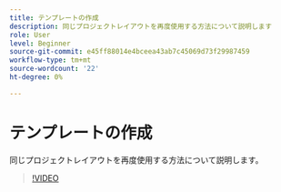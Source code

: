 ```yaml
---
title: テンプレートの作成
description: 同じプロジェクトレイアウトを再度使用する方法について説明します
role: User
level: Beginner
source-git-commit: e45ff88014e4bceea43ab7c45069d73f29987459
workflow-type: tm+mt
source-wordcount: '22'
ht-degree: 0%

---
```


# テンプレートの作成

同じプロジェクトレイアウトを再度使用する方法について説明します。

>[!VIDEO](https://video.tv.adobe.com/v/3420208?quality=12&learn=on&hidetitle=true)
